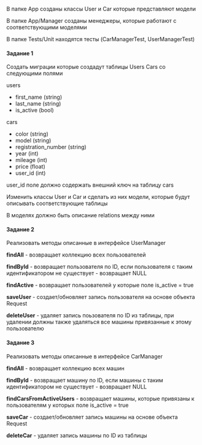 В папке App созданы классы User и Car которые представляют модели

В папке App/Manager созданы менеджеры, которые работают с соответствующими моделями

В папке Tests/Unit находятся тесты (CarManagerTest, UserManagerTest)

#### Задание 1
Создать миграции которые создадут таблицы Users Cars со
следующими полями

users
- first_name (string)
- last_name (string)
- is_active (bool)

cars
- color (string)
- model (string)
- registration_number (string)
- year (int)
- mileage (int)
- price (float)
- user_id (int)

user_id поле должно содержать внешний ключ на таблицу cars

Изменить классы User и Car и сделать из них модели,
которые будут описывать соответствующие таблицы

В моделях должно быть описание relations между ними

#### Задание 2

Реализовать методы описанные в интерфейсе UserManager

**findAll** - возвращает коллекцию всех пользователей

**findById** - возвращает пользователя по ID, если пользователя с таким идентификатором не существует - возвращает NULL

**findActive** - возвращает пользователей у которые поле is_active = true

**saveUser** - создает/обновляет запись пользователя на основе объекта Request

**deleteUser** - удаляет запись поьзователя по ID из таблицы, при удалении должны также
удаляться все машины привязанные к этому пользователю


#### Задание 3

Реализовать методы описанные в интерфейсе CarManager

**findAll** - возвращает коллекцию всех машин

**findById** - возвращает машину по ID, если машины с таким идентификатором не существует - возвращает NULL

**findCarsFromActiveUsers** - возвращает машины, которые привязаны к пользователям у которых поле is_active = true

**saveCar** - создает/обновляет запись машины на основе объекта Request

**deleteCar** - удаляет запись машины по ID из таблицы
